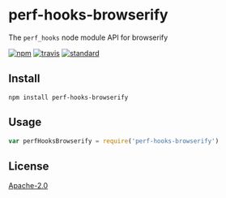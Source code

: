 # perf-hooks-browserify

The `perf_hooks` node module API for browserify

[![npm][npm-image]][npm-url]
[![travis][travis-image]][travis-url]
[![standard][standard-image]][standard-url]

[npm-image]: https://img.shields.io/npm/v/perf-hooks-browserify.svg?style=flat-square
[npm-url]: https://www.npmjs.com/package/perf-hooks-browserify
[travis-image]: https://img.shields.io/travis/goto-bus-stop/perf-hooks-browserify.svg?style=flat-square
[travis-url]: https://travis-ci.org/goto-bus-stop/perf-hooks-browserify
[standard-image]: https://img.shields.io/badge/code%20style-standard-brightgreen.svg?style=flat-square
[standard-url]: http://npm.im/standard

## Install

```
npm install perf-hooks-browserify
```

## Usage

```js
var perfHooksBrowserify = require('perf-hooks-browserify')
```

## License

[Apache-2.0](LICENSE.md)
